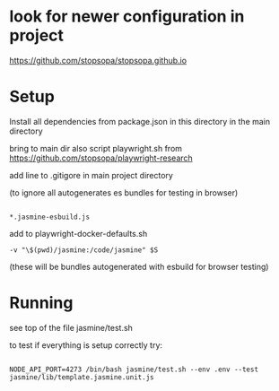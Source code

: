 # look for newer configuration in project

https://github.com/stopsopa/stopsopa.github.io


# Setup

Install all dependencies from package.json in this directory in the main directory

bring to main dir also script playwright.sh from https://github.com/stopsopa/playwright-research

add line to .gitigore in main project directory

(to ignore all autogenerates es bundles for testing in browser)

```

*.jasmine-esbuild.js

```

add to playwright-docker-defaults.sh

```
-v "\$(pwd)/jasmine:/code/jasmine" $S
```

(these will be bundles autogenerated with esbuild for browser testing)

# Running

see top of the file jasmine/test.sh

to test if everything is setup correctly try:

```

NODE_API_PORT=4273 /bin/bash jasmine/test.sh --env .env --test jasmine/lib/template.jasmine.unit.js

```
